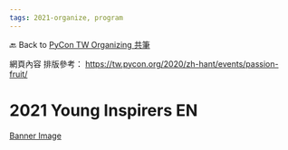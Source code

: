 ```yaml
---
tags: 2021-organize, program
---
```


🔙 Back to [PyCon TW Organizing 共筆](https://hackmd.io/@pycontw/SyG5_GrED/https%3A%2F%2Fhackmd.io%2F%40pycontw%2FByi2hyM9w)


網頁內容
排版參考： https://tw.pycon.org/2020/zh-hant/events/passion-fruit/



# 2021 Young Inspirers EN


[Banner Image](https://drive.google.com/file/d/1erh_vgGZKbYdnXu13O1LoKzNzU8-DiMh/view?usp=sharing)

